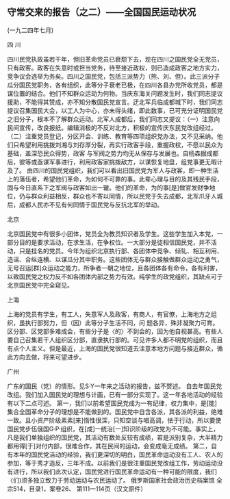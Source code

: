 ## 守常交来的报告（之二）——全国国民运动状况

(一九二四年七月)

四  川

四川民党执政虽若干年，但旧革命党员已衰颓下去，现在四川之国民党全无党员，只有政客。政客在失意时或担当党务，待至接近政权，则已造成政客之地方实力，竞争议会选举为务矣。四川之国民党，包括三派势力（熊、刘、但）。此三派分子瓜分国民党职务，各有组织，此等分子衰老已极，在四川各县办党所收党员，都是谋位置的结合。他们不知群众运动为何物。当庆东海关问题发生时，我们同志提议援助，不能得其赞成，亦不知分散国民党宣言。迂北军兵临成都城下时，我们同志提议召集国民大会，以工人为中心，亦未得头绪，即此数事，已可充分证明国民党之旧分子，根本不了解群众运动。北军人成都后，我们同志又提议：（一）注意向民间宣传，改良报纸。编辑消极的不反对北方，积极的宣传庆东民党改组经过。（二）注重党员登记，分区开会、训练、教育等四项组织党办法，又不见采纳。他们只希望利用挑拨刘湘与刘存厚分裂，再实行政客手段，重握政权，不愿以民众为基础，盖深恐民众得势，政客
与军阀之势力均无从保存与发展也。自杨森据成都后，彼等或亟谋军事进行，利用政客家挑拨敌方，以谋恢复地盘，组党事更无暇计及了。
由四川的国民党组织，我们可以看出旧国民党为军人与政客，即一种生活上的落伍者，希望他们革命，为如何不可靠的事。此辈心理与目的及其残民手段，固与今日直系下之军阀与政客如出一辙。他们的革命，为的事[是]做官发财争地位，仍与群众利益相反，群众也不寄以同情，所以民党于失去成都，北军爪牙人城后，成都人民亦不见有何同情于国民党与反抗北军的举动。

北京

北京国民党中有很多小团体，党员全为教员知识者及学生。这些学生加入本党，一部分目的是要求活动，在求生活，在争权位。一大部分是徒相信国民党，并不活动，只是挂名的党员。今年为组织北京执行部、各团体中竞争、倾轧、相互利用、造谣、合纵连横、以谋瓜分其中职务。这些团体无与群众接触做群众运动之勇气，无号召运[群]众运动之能力，所争者一朝之地位，且各团体各有命令，各有利害，以致国民党之权力反不如各团体内部之势力有效。纯学生的政党组织，其缺点可于北京国民党中完全窥见。

上海

上海的党员有学生，有工人，失意军人及政客，有商人，有官僚，上海地方之组织，虽执行部努力，但（因）此等分子生活不同，问
题各异，殊非凝聚力可育。区分部、区党部多难成会，有些分子是〈的〉不到会的，因为他自视甚高。有些人要自己召集若干人组织区分部，直隶执行部的。可见许多人都不明党的组织，而且有点个人主义。但是最近，上海的国民党很知道去注意本地方问题与接近群众，循此方向去做，将来可望进步。

广州

广东的国民（党）的情形。见S·Y一年来之活动的报告，兹不赘述。
自去年国民党改组。我们加入国民党的理想与计画，已有一部分实现了。这一年各地活动的经验有以下二点可述。
第一，我们以前希望国民党成为一有纪律，权力集中，是[能]集合全国革命分子的理想是不能做到的。国民党中自含各派，其各派的利益，绝难一致。且小资产阶级素素[来]惰性很深，只知空谈与唱高调，怯于行动，所以要使国民党步伍俄国G·P·组织，在[成]一统治[一]知识阶级的政党为不可能。事实上，凡是我们单独组织的国民党，其活动有数处反较有成绩，若是派别复杂，大半精力都用得[于]对付内部，很难合作，其在民间的运动，会变成毫无成绩。
第二，自有本年的国民党活动的经验，我们更深切的明白，国民革命运动没有工人、农人的参加，等于秀才造反，三年不成。以前我们是很注重国民党改组工作，劳动运动没有进行，所以我们此次认定，国民党进行国民革命运动有一种可能的限度，我们〈们)须多独立致力于劳动运动与农民运动了。
俄罗斯国家社会政治历史档案馆
全宗514，目录1，案卷26、
第111一114页（汉文原件）

